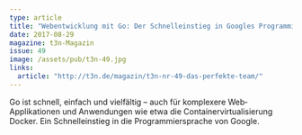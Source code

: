 ```yaml
---
type: article
title: "Webentwicklung mit Go: Der Schnelleinstieg in Googles Programmiersprache"
date: 2017-08-29
magazine: t3n-Magazin
issue: 49
image: /assets/pub/t3n-49.jpg
links:
  article: "http://t3n.de/magazin/t3n-nr-49-das-perfekte-team/"
---
```


Go ist schnell, einfach und vielfältig – auch für komplexere Web­Applikationen und Anwendungen wie etwa die Containervirtualisierung Docker. Ein Schnelleinstieg in die Programmiersprache von Google.
